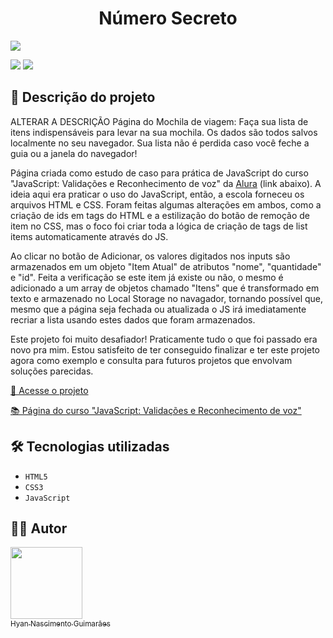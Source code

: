 <h1 align="center"> Número Secreto </h1>

![](https://github.com/hyanguimaraes/Numero_secreto/blob/main/Numero_secreto.gif?raw=true#vitrinedev)

![](https://img.shields.io/github/forks/hyanguimaraes/Numero_secreto?style=social) ![](https://img.shields.io/github/last-commit/hyanguimaraes/Numero_secreto?style=plastic)

📝 Descrição do projeto
---
ALTERAR A DESCRIÇÃO
Página do Mochila de viagem: Faça sua lista de itens indispensáveis para levar na sua mochila. Os dados são todos salvos localmente no seu navegador. Sua lista não é perdida caso você feche a guia ou a janela do navegador!

Página criada como estudo de caso para prática de JavaScript do curso "JavaScript: Validações e Reconhecimento de voz" da [Alura](https://www.alura.com.br/) (link abaixo). A ideia aqui era praticar o uso do JavaScript, então, a escola forneceu os arquivos HTML e CSS. Foram feitas algumas alterações em ambos, como a criação de ids em tags do HTML e a estilização do botão de remoção de item no CSS, mas o foco foi criar toda a lógica de criação de tags de list items automaticamente através do JS.

Ao clicar no botão de Adicionar, os valores digitados nos inputs são armazenados em um objeto "Item Atual" de atributos "nome", "quantidade" e "id". Feita a verificação se este item já existe ou não, o mesmo é adicionado a um array de objetos chamado "Itens" que é transformado em texto e armazenado no Local Storage no navagador, tornando possível que, mesmo que a página seja fechada ou atualizada o JS irá imediatamente recriar a lista usando estes dados que foram armazenados.

Este projeto foi muito desafiador! Praticamente tudo o que foi passado era novo pra mim. Estou satisfeito de ter conseguido finalizar e ter este projeto agora como exemplo e consulta para futuros projetos que envolvam soluções parecidas.

[🔗 Acesse o projeto](https://hyanguimaraes.github.io/Numero_secreto/)

[📚 Página do curso "JavaScript: Validações e Reconhecimento de voz"](https://cursos.alura.com.br/course/javascript-validacoes-reconhecimento-voz)

🛠️ Tecnologias utilizadas
---
- ``HTML5``
- ``CSS3``
- ``JavaScript``

✍🏻 Autor
---
 [<img src="https://avatars.githubusercontent.com/u/112709798?s=400&u=bf197a3880a44c701b3303e07c052a74cb8d96b1&v=4" width=115><br><sub>Hyan Nascimento Guimarães</sub>](https://github.com/hyanguimaraes)